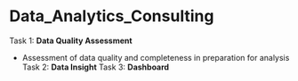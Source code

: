 # Data_Analytics_Consulting

Task 1: **Data Quality Assessment**
- Assessment of data quality and completeness in preparation for analysis
Task 2: **Data Insight**
Task 3: **Dashboard**
